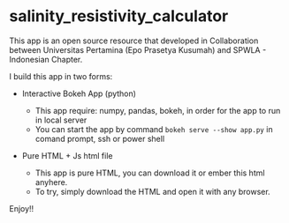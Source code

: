 # salinity_resistivity_calculator
This app is an open source resource that developed in Collaboration between Universitas Pertamina (Epo Prasetya Kusumah) and SPWLA - Indonesian Chapter. 

I build this app in two forms:
- Interactive Bokeh App (python)
  - This app require: numpy, pandas, bokeh, in order for the app to run in local server
  - You can start the app by command `bokeh serve --show app.py` in comand prompt, ssh or power shell

- Pure HTML + Js html file
  -  This app is pure HTML, you can download it or ember this html anyhere.
  -  To try, simply download the HTML and open it with any browser.

Enjoy!!
